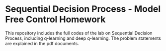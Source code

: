 # Sequential Decision Process - Model Free Control Homework
This repository includes the full codes of the lab on Sequential Decision Process, including q-learning and deep q-learning. The problem statements are explained in the pdf documents.